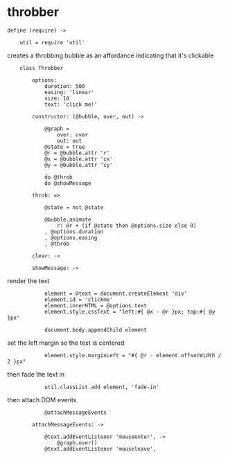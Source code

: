 throbber
========
	
	define (require) ->
		
		util = require 'util'

creates a throbbing bubble as an affordance indicating that it's clickable

		class Throbber

			options:
				duration: 500
				easing: 'linear'
				size: 10
				text: 'click me!'

			constructor: (@bubble, over, out) ->

				@graph =
					over: over
					out: out
				@state = true
				@r = @bubble.attr 'r'
				@x = @bubble.attr 'cx'
				@y = @bubble.attr 'cy'

				do @throb
				do @showMessage

			throb: =>

				@state = not @state

				@bubble.animate
					r: @r + (if @state then @options.size else 0)
				, @options.duration
				, @options.easing
				, @throb

			clear: ->

			showMessage: ->

render the text

				element = @text = document.createElement 'div'
				element.id = 'clickme'
				element.innerHTML = @options.text
				element.style.cssText = "left:#{ @x - @r }px; top:#{ @y }px"

				document.body.appendChild element

set the left margin so the text is centered

				element.style.marginLeft = "#{ @r - element.offsetWidth / 2 }px"

then fade the text in

				util.classList.add element, 'fade-in'

then attach DOM events

				@attachMessageEvents

			attachMessageEvents: ->

				@text.addEventListener 'mouseenter', ->
					@graph.over()
				@text.addEventListener 'mouseleave',